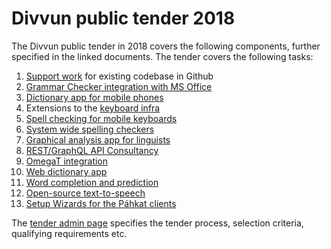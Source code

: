 # Divvun public tender 2018

The Divvun public tender in 2018 covers the following components, further
specified in the linked documents. The tender covers the following tasks:

1.  [Support work](SupportWork.md) for existing codebase in Github
2.  [Grammar Checker integration with MS Office](GrammarChecker.md)
3.  [Dictionary app for mobile phones](MobileDictionaries.md)
4.  Extensions to the [keyboard infra](CLDRSupport.md)
5.  [Spell checking for mobile keyboards](MobileSpell.md)
6.  [System wide spelling checkers](SystemSpellCheck.md)
7.  [Graphical analysis app for linguists](GUITextAnalyser.md)
8.  [REST/GraphQL API Consultancy](REST_API.md)
9.  [OmegaT integration](OmegaT.md)
10. [Web dictionary app](WebDict.md)
11. [Word completion and prediction](WordCompletionPrediction.md)
12. [Open-source text-to-speech](OpenSourceTSS.md)
13. [Setup Wizards for the Páhkat clients](PahkatSetupWizards.md)

The [tender admin page](TenderAdmin.md) specifies the tender process, selection
criteria, qualifying requirements etc.
